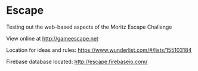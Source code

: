 # Escape
Testing out the web-based aspects of the Moritz Escape Challenge

View online at http://gameescape.net

Location for ideas and rules: https://www.wunderlist.com/#/lists/155103184

Firebase database located: http://escape.firebaseio.com/
